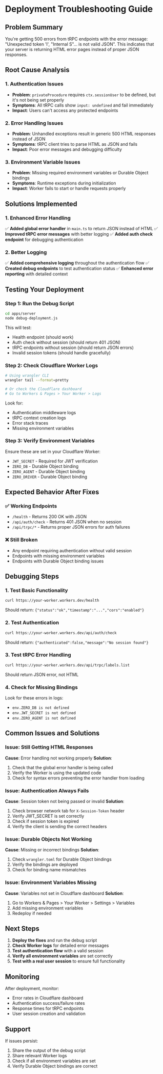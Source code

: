 # Deployment Troubleshooting Guide

## Problem Summary
You're getting 500 errors from tRPC endpoints with the error message: "Unexpected token 'I', "Internal S"... is not valid JSON". This indicates that your server is returning HTML error pages instead of proper JSON responses.

## Root Cause Analysis

### 1. Authentication Issues
- **Problem**: `privateProcedure` requires `ctx.sessionUser` to be defined, but it's not being set properly
- **Symptoms**: All tRPC calls show `input: undefined` and fail immediately
- **Impact**: Users can't access any protected endpoints

### 2. Error Handling Issues
- **Problem**: Unhandled exceptions result in generic 500 HTML responses instead of JSON
- **Symptoms**: tRPC client tries to parse HTML as JSON and fails
- **Impact**: Poor error messages and debugging difficulty

### 3. Environment Variable Issues
- **Problem**: Missing required environment variables or Durable Object bindings
- **Symptoms**: Runtime exceptions during initialization
- **Impact**: Worker fails to start or handle requests properly

## Solutions Implemented

### 1. Enhanced Error Handling
✅ **Added global error handler** in `main.ts` to return JSON instead of HTML
✅ **Improved tRPC error messages** with better logging
✅ **Added auth check endpoint** for debugging authentication

### 2. Better Logging
✅ **Added comprehensive logging** throughout the authentication flow
✅ **Created debug endpoints** to test authentication status
✅ **Enhanced error reporting** with detailed context

## Testing Your Deployment

### Step 1: Run the Debug Script
```bash
cd apps/server
node debug-deployment.js
```

This will test:
- Health endpoint (should work)
- Auth check without session (should return 401 JSON)
- tRPC endpoints without session (should return JSON errors)
- Invalid session tokens (should handle gracefully)

### Step 2: Check Cloudflare Worker Logs
```bash
# Using wrangler CLI
wrangler tail --format=pretty

# Or check the Cloudflare dashboard
# Go to Workers & Pages > Your Worker > Logs
```

Look for:
- Authentication middleware logs
- tRPC context creation logs
- Error stack traces
- Missing environment variables

### Step 3: Verify Environment Variables
Ensure these are set in your Cloudflare Worker:
- `JWT_SECRET` - Required for JWT verification
- `ZERO_DB` - Durable Object binding
- `ZERO_AGENT` - Durable Object binding
- `ZERO_DRIVER` - Durable Object binding

## Expected Behavior After Fixes

### ✅ Working Endpoints
- `/health` - Returns 200 OK with JSON
- `/api/auth/check` - Returns 401 JSON when no session
- `/api/trpc/*` - Returns proper JSON errors for auth failures

### ❌ Still Broken
- Any endpoint requiring authentication without valid session
- Endpoints with missing environment variables
- Endpoints with Durable Object binding issues

## Debugging Steps

### 1. Test Basic Functionality
```bash
curl https://your-worker.workers.dev/health
```
Should return: `{"status":"ok","timestamp":"...","cors":"enabled"}`

### 2. Test Authentication
```bash
curl https://your-worker.workers.dev/api/auth/check
```
Should return: `{"authenticated":false,"message":"No session found"}`

### 3. Test tRPC Error Handling
```bash
curl https://your-worker.workers.dev/api/trpc/labels.list
```
Should return JSON error, not HTML

### 4. Check for Missing Bindings
Look for these errors in logs:
- `env.ZERO_DB is not defined`
- `env.JWT_SECRET is not defined`
- `env.ZERO_AGENT is not defined`

## Common Issues and Solutions

### Issue: Still Getting HTML Responses
**Cause**: Error handling not working properly
**Solution**: 
1. Check that the global error handler is being called
2. Verify the Worker is using the updated code
3. Check for syntax errors preventing the error handler from loading

### Issue: Authentication Always Fails
**Cause**: Session token not being passed or invalid
**Solution**:
1. Check browser network tab for `X-Session-Token` header
2. Verify JWT_SECRET is set correctly
3. Check if session token is expired
4. Verify the client is sending the correct headers

### Issue: Durable Objects Not Working
**Cause**: Missing or incorrect bindings
**Solution**:
1. Check `wrangler.toml` for Durable Object bindings
2. Verify the bindings are deployed
3. Check for binding name mismatches

### Issue: Environment Variables Missing
**Cause**: Variables not set in Cloudflare dashboard
**Solution**:
1. Go to Workers & Pages > Your Worker > Settings > Variables
2. Add missing environment variables
3. Redeploy if needed

## Next Steps

1. **Deploy the fixes** and run the debug script
2. **Check Worker logs** for detailed error messages
3. **Test authentication flow** with a valid session
4. **Verify all environment variables** are set correctly
5. **Test with a real user session** to ensure full functionality

## Monitoring

After deployment, monitor:
- Error rates in Cloudflare dashboard
- Authentication success/failure rates
- Response times for tRPC endpoints
- User session creation and validation

## Support

If issues persist:
1. Share the output of the debug script
2. Share relevant Worker logs
3. Check if all environment variables are set
4. Verify Durable Object bindings are correct 